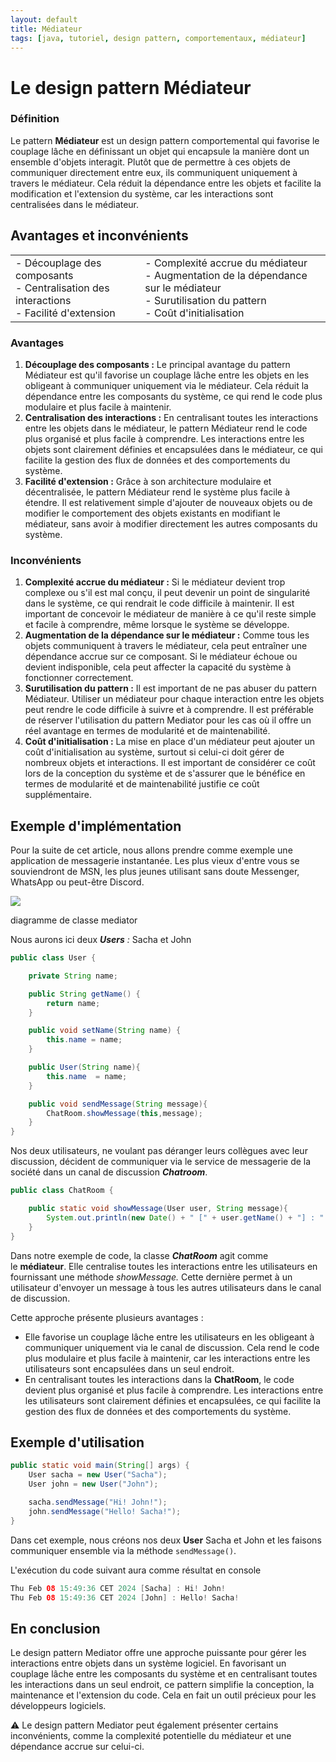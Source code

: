 ```yaml
---
layout: default
title: Médiateur
tags: [java, tutoriel, design pattern, comportementaux, médiateur]
---
```


# Le design pattern **Médiateur**

### Définition

Le pattern **Médiateur** est un design pattern comportemental qui favorise le couplage lâche en définissant un objet qui encapsule la manière dont un ensemble d'objets interagit. Plutôt que de permettre à ces objets de communiquer directement entre eux, ils communiquent uniquement à travers le médiateur. Cela réduit la dépendance entre les objets et facilite la modification et l'extension du système, car les interactions sont centralisées dans le médiateur.

## Avantages et inconvénients

|   |   |
|---|---|
|- Découplage des composants<br>- Centralisation des interactions<br>- Facilité d'extension|- Complexité accrue du médiateur<br>- Augmentation de la dépendance sur le médiateur<br>- Surutilisation du pattern<br>- Coût d'initialisation|

### Avantages

1. **Découplage des composants :** Le principal avantage du pattern Médiateur est qu'il favorise un couplage lâche entre les objets en les obligeant à communiquer uniquement via le médiateur. Cela réduit la dépendance entre les composants du système, ce qui rend le code plus modulaire et plus facile à maintenir.
2. **Centralisation des interactions :** En centralisant toutes les interactions entre les objets dans le médiateur, le pattern Médiateur rend le code plus organisé et plus facile à comprendre. Les interactions entre les objets sont clairement définies et encapsulées dans le médiateur, ce qui facilite la gestion des flux de données et des comportements du système.
3. **Facilité d'extension :** Grâce à son architecture modulaire et décentralisée, le pattern Médiateur rend le système plus facile à étendre. Il est relativement simple d'ajouter de nouveaux objets ou de modifier le comportement des objets existants en modifiant le médiateur, sans avoir à modifier directement les autres composants du système.

### Inconvénients

1. **Complexité accrue du médiateur :** Si le médiateur devient trop complexe ou s'il est mal conçu, il peut devenir un point de singularité dans le système, ce qui rendrait le code difficile à maintenir. Il est important de concevoir le médiateur de manière à ce qu'il reste simple et facile à comprendre, même lorsque le système se développe.
2. **Augmentation de la dépendance sur le médiateur :** Comme tous les objets communiquent à travers le médiateur, cela peut entraîner une dépendance accrue sur ce composant. Si le médiateur échoue ou devient indisponible, cela peut affecter la capacité du système à fonctionner correctement.
3. **Surutilisation du pattern :** Il est important de ne pas abuser du pattern Médiateur. Utiliser un médiateur pour chaque interaction entre les objets peut rendre le code difficile à suivre et à comprendre. Il est préférable de réserver l'utilisation du pattern Mediator pour les cas où il offre un réel avantage en termes de modularité et de maintenabilité.
4. **Coût d'initialisation :** La mise en place d'un médiateur peut ajouter un coût d'initialisation au système, surtout si celui-ci doit gérer de nombreux objets et interactions. Il est important de considérer ce coût lors de la conception du système et de s'assurer que le bénéfice en termes de modularité et de maintenabilité justifie ce coût supplémentaire.

## Exemple d'implémentation

Pour la suite de cet article, nous allons prendre comme exemple une application de messagerie instantanée. Les plus vieux d'entre vous se souviendront de MSN, les plus jeunes utilisant sans doute Messenger, WhatsApp ou peut-être Discord.

[![](https://www.sfeir.dev/content/images/2024/02/mediator.png)](https://www.sfeir.dev/content/images/2024/02/mediator.png)

diagramme de classe mediator

Nous aurons ici deux _**Users** :_ Sacha et John

```java
public class User {

    private String name;

    public String getName() {
        return name;
    }

    public void setName(String name) {
        this.name = name;
    }

    public User(String name){
        this.name  = name;
    }

    public void sendMessage(String message){
        ChatRoom.showMessage(this,message);
    }
}
```

Nos deux utilisateurs, ne voulant pas déranger leurs collègues avec leur discussion, décident de communiquer via le service de messagerie de la société dans un canal de discussion **_Chatroom_**.

```java
public class ChatRoom {

    public static void showMessage(User user, String message){
        System.out.println(new Date() + " [" + user.getName() + "] : " + message);
    }
}
```

Dans notre exemple de code, la classe **_ChatRoom_** agit comme le **médiateur**. Elle centralise toutes les interactions entre les utilisateurs en fournissant une méthode _showMessage._ Cette dernière permet à un utilisateur d'envoyer un message à tous les autres utilisateurs dans le canal de discussion.

Cette approche présente plusieurs avantages :

- Elle favorise un couplage lâche entre les utilisateurs en les obligeant à communiquer uniquement via le canal de discussion. Cela rend le code plus modulaire et plus facile à maintenir, car les interactions entre les utilisateurs sont encapsulées dans un seul endroit.
- En centralisant toutes les interactions dans la **ChatRoom**, le code devient plus organisé et plus facile à comprendre. Les interactions entre les utilisateurs sont clairement définies et encapsulées, ce qui facilite la gestion des flux de données et des comportements du système.

## Exemple d'utilisation

```java
public static void main(String[] args) {
    User sacha = new User("Sacha");
    User john = new User("John");

    sacha.sendMessage("Hi! John!");
    john.sendMessage("Hello! Sacha!");
}
```

Dans cet exemple, nous créons nos deux **User** Sacha et John et les faisons communiquer ensemble via la méthode `sendMessage()`.

L'exécution du code suivant aura comme résultat en console

```java
Thu Feb 08 15:49:36 CET 2024 [Sacha] : Hi! John!
Thu Feb 08 15:49:36 CET 2024 [John] : Hello! Sacha!
```

## En conclusion

Le design pattern Mediator offre une approche puissante pour gérer les interactions entre objets dans un système logiciel. En favorisant un couplage lâche entre les composants du système et en centralisant toutes les interactions dans un seul endroit, ce pattern simplifie la conception, la maintenance et l'extension du code. Cela en fait un outil précieux pour les développeurs logiciels.

⚠️ Le design pattern Mediator peut également présenter certains inconvénients, comme la complexité potentielle du médiateur et une dépendance accrue sur celui-ci.